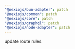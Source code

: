 ```yaml
---
"@nexiojs/bun-adapter": patch
"@nexiojs/common": patch
"@nexiojs/core": patch
"@nexiojs/graphql": patch
"@nexiojs/node-adapter": patch
---
```


update route rules
